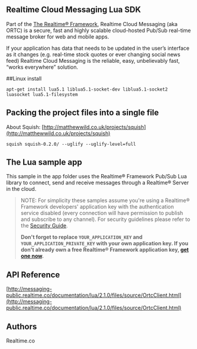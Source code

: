 ## Realtime Cloud Messaging Lua SDK
Part of the [The Realtime® Framework](http://framework.realtime.co), Realtime Cloud Messaging (aka ORTC) is a secure, fast and highly scalable cloud-hosted Pub/Sub real-time message broker for web and mobile apps.

If your application has data that needs to be updated in the user’s interface as it changes (e.g. real-time stock quotes or ever changing social news feed) Realtime Cloud Messaging is the reliable, easy, unbelievably fast, “works everywhere” solution.

##Linux install

`apt-get install lua5.1 liblua5.1-socket-dev liblua5.1-socket2 luasocket lua5.1-filesystem`

## Packing the project files into a single file

About Squish:
[http://matthewwild.co.uk/projects/squish](http://matthewwild.co.uk/projects/squish)

`squish squish-0.2.0/ --uglify --uglify-level=full`

## The Lua sample app
This sample in the app folder uses the Realtime® Framework Pub/Sub Lua library to connect, send and receive messages through a Realtime® Server in the cloud.

> NOTE: For simplicity these samples assume you're using a Realtime® Framework developers' application key with the authentication service disabled (every connection will have permission to publish and subscribe to any channel). For security guidelines please refer to the [Security Guide](http://messaging-public.realtime.co/documentation/starting-guide/security.html). 
> 
> **Don't forget to replace `YOUR_APPLICATION_KEY` and `YOUR_APPLICATION_PRIVATE_KEY` with your own application key. If you don't already own a free Realtime® Framework application key, [get one now](https://app.realtime.co/developers/getlicense).**


## API Reference
[http://messaging-public.realtime.co/documentation/lua/2.1.0/files/source/OrtcClient.html](http://messaging-public.realtime.co/documentation/lua/2.1.0/files/source/OrtcClient.html)


## Authors
Realtime.co

